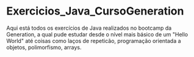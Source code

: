 # Exercicios_Java_CursoGeneration
Aqui está todos os exercícios de Java realizados no bootcamp da Generation, a qual pude estudar desde o nível mais básico de um "Hello World" até coisas como laços de repeticão, programação orientada a objetos, polimorfismo, arrays.
